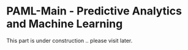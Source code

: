 # PAML-Main - Predictive Analytics and Machine Learning
This part is under construction .. please visit later.
